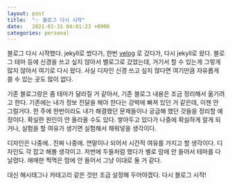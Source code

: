 ```yaml
---
layout: post
title:  "✨ 블로그 다시 시작"
date:   2021-01-31 04:01:23 +0900
categories: personal
---
```


블로그 다시 시작했다. jekyll로 썼다가, 한번 [velog](https://velog.io) 로 갔다가, 다시 jekyll로 왔다. 블로그 테마 등에 신경을 쓰고 싶지 않아서 벨로그로 갔었는데, 거기서 할 수 있는게 그렇게 많지 않아서 여기로 다시 왔다. 사실 디자인 신경 쓰고 싶지 않다면 여기만큼 자유롭게 쓸 수 있는 곳도 많이 없다.

기존 블로그랑은 좀 테마가 달라질 거 같아서, 기존 블로그 내용은 조금 정리해서 옮기려고 한다. 기존에는 내가 정보 전달을 해야 한다는 강박에 빠져 있던 거 같은데, 이젠 안 그럴거다. 한 주에 한번이라도 내가 해결했던 문제들이나 궁금해 했던 것들을 정리할 예정이다. 확실한 원인이 안 올라올 수도 있다. 쌓아두고 있다가 나중에 확실하게 알게 되거나, 실험을 할 여유가 생기면 실험해서 채워넣을 생각이다.

디자인은 나중에.. 진짜 나중에. 연말이나 되어서 시간적 여유를 가지고 할 생각이다. 디자인도 각 잡고 해볼 생각이고. 저번에 두들처럼 했다가 별로 맘에 안 들어서 테마를 다 날렸다. 애매한 찍먹은 맘에 안 들어서 그냥 이대로 둘 거 같다.

대신 해시태그나 카테고리 같은 것만 조금 설정해 두어야겠다. 다시 블로그 시작!